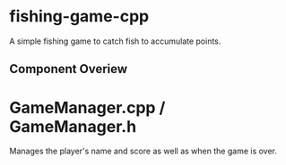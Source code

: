 # fishing-game-cpp
A simple fishing game to catch fish to accumulate points.

## Component Overiew

# GameManager.cpp / GameManager.h

Manages the player's name and score as well as when the game is over.